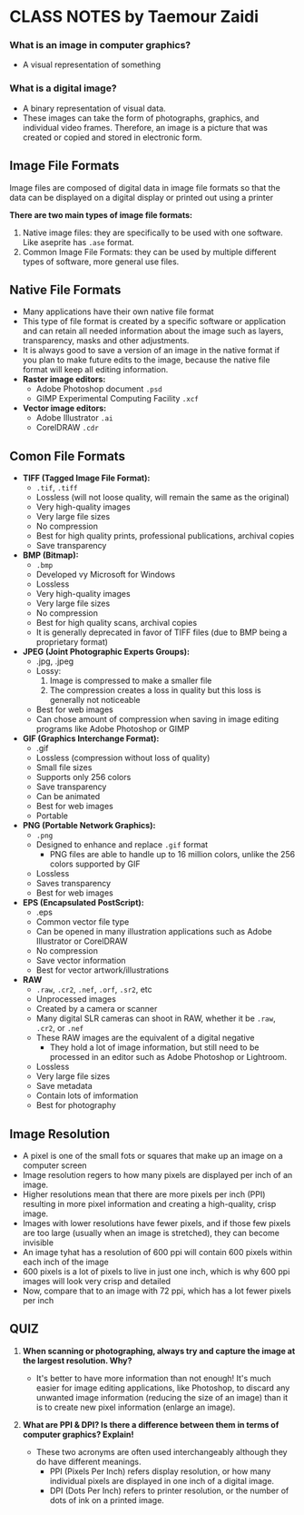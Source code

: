 # **CLASS NOTES** by Taemour Zaidi

### What is an image in computer graphics?
- A visual representation of something

### What is a digital image?
- A binary representation of visual data.
- These images can take the form of photographs, graphics, and individual video frames. Therefore, an image is a picture that was created or copied and stored in electronic form.

## Image File Formats

Image files are composed of digital data in image file formats so that the data can be displayed on a digital display or printed out using a printer

**There are two main types of image file formats:**
1. Native image files: they are specifically to be used with one software. Like aseprite has `.ase` format.
2. Common Image File Formats: they can be used by multiple different types of software, more general use files.

## Native File Formats
- Many applications have their own native file format
- This type of file format is created by a specific software or application and can retain all needed information about the image such as layers, transparency, masks and other adjustments.
- It is always good to save a version of an image in the native format if you plan to make future edits to the image, because the native file format will keep all editing information.
- **Raster image editors:**
    - Adobe Photoshop document `.psd`
    - GIMP Experimental Computing Facility `.xcf`
- **Vector image editors:**
    - Adobe Illustrator `.ai`
    - CorelDRAW `.cdr`

## Comon File Formats
- **TIFF (Tagged Image File Format):**
    - `.tif`, `.tiff`
    - Lossless (will not loose quality, will remain the same as the original)
    - Very high-quality images
    - Very large file sizes
    - No compression
    - Best for high quality prints, professional publications, archival copies
    - Save transparency
- **BMP (Bitmap):**
    - `.bmp`
    - Developed vy Microsoft for Windows
    - Lossless
    - Very high-quality images
    - Very large file sizes
    - No compression
    - Best for high quality scans, archival copies
    - It is generally deprecated in favor of TIFF files (due to BMP being a proprietary format)
- **JPEG (Joint Photographic Experts Groups):**
    - .jpg, .jpeg
    - Lossy:
        1. Image is compressed to make a smaller file
        2. The compression creates a loss in quality but this loss is generally not noticeable
    - Best for web images
    - Can chose amount of compression when saving in image editing programs like Adobe Photoshop or GIMP
- **GIF (Graphics Interchange Format):**
    - .gif
    - Lossless (compression without loss of quality)
    - Small file sizes
    - Supports only 256 colors
    - Save transparency
    - Can be animated
    - Best for web images
    - Portable
- **PNG (Portable Network Graphics):**
    - `.png`
    - Designed to enhance and replace `.gif` format
        - PNG files are able to handle up to 16 million colors, unlike the 256 colors supported by GIF
    - Lossless
    - Saves transparency
    - Best for web images
- **EPS (Encapsulated PostScript):**
    - .eps
    - Common vector file type
    - Can be opened in many illustration applications such as Adobe Illustrator or CorelDRAW
    - No compression
    - Save vector information
    - Best for vector artwork/illustrations
- **RAW**
    - `.raw`, `.cr2`, `.nef`, `.orf`, `.sr2`, etc
    - Unprocessed images
    - Created by a camera or scanner
    - Many digital SLR cameras can shoot in RAW, whether it be `.raw`, `.cr2`, or `.nef`
    - These RAW images are the equivalent of a digital negative
        - They hold a lot of image information, but still need to be processed in an editor such as Adobe Photoshop or Lightroom.
    - Lossless
    - Very large file sizes
    - Save metadata
    - Contain lots of imformation
    - Best for photography
    
## Image Resolution
- A pixel is one of the small fots or squares that make up an image on a computer screen
- Image resolution regers to how many pixels are displayed per inch of an image.
- Higher resolutions mean that there are more pixels per inch (PPI) resulting in more pixel information and creating a high-quality, crisp image.
- Images with lower resolutions have fewer pixels, and if those few pixels are too large (usually when an image is stretched), they can become invisible
- An image tyhat has a resolution of 600 ppi will contain 600 pixels within each inch of the image
- 600 pixels is a lot of pixels to live in just one inch, which is why 600 ppi images will look very crisp and detailed
- Now, compare that to an image with 72 ppi, which has a lot fewer pixels per inch

## QUIZ
1. **When scanning or photographing, always try and capture the image at the largest resolution. Why?**
    - It's better to have more information than not enough! It's much easier for image editing applications, like Photoshop, to discard any unwanted image information (reducing the size of an image) than it is to create new pixel information (enlarge an image). 

2. **What are PPI & DPI? Is there a difference between them in terms of computer graphics? Explain!**
    - These two acronyms are often used interchangeably although they do have different meanings.
        - PPI (Pixels Per Inch) refers display resolution, or how many individual pixels are displayed in one inch of a digital image.
        - DPI (Dots Per Inch) refers to printer resolution, or the number of dots of ink on a printed image.






